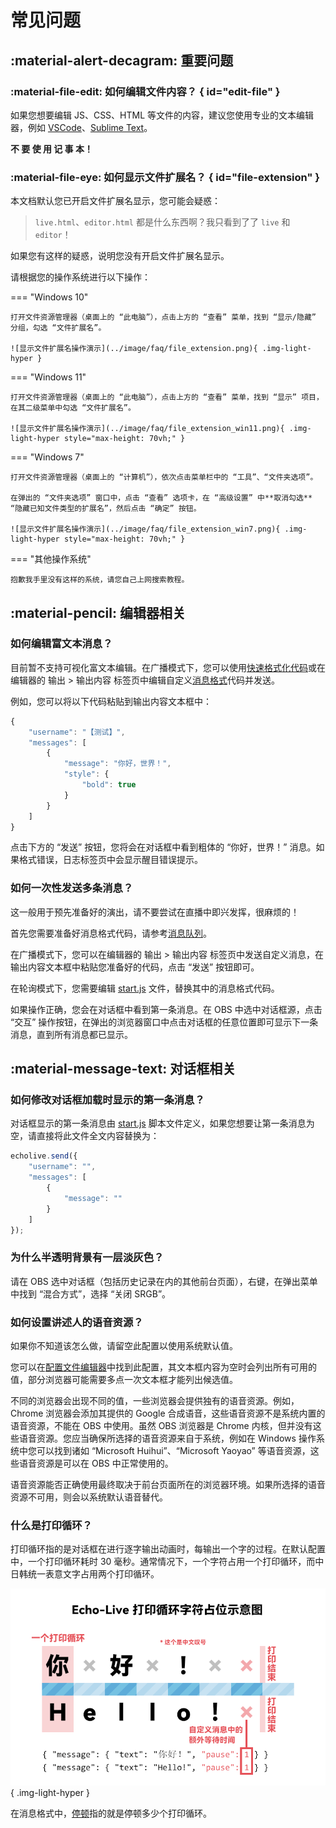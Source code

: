 # 常见问题

## :material-alert-decagram: 重要问题

### :material-file-edit: 如何编辑文件内容？ { id="edit-file" }

如果您想要编辑 JS、CSS、HTML 等文件的内容，建议您使用专业的文本编辑器，例如 [VSCode](https://code.visualstudio.com/)、[Sublime Text](https://www.sublimetext.com/)。

**不 要 使 用 记 事 本！**

### :material-file-eye: 如何显示文件扩展名？ { id="file-extension" }

本文档默认您已开启文件扩展名显示，您可能会疑惑：

> `live.html`、`editor.html` 都是什么东西啊？我只看到了了 `live` 和 `editor`！

如果您有这样的疑惑，说明您没有开启文件扩展名显示。

请根据您的操作系统进行以下操作：

=== "Windows 10"

    打开文件资源管理器（桌面上的 “此电脑”），点击上方的 “查看” 菜单，找到 “显示/隐藏” 分组，勾选 “文件扩展名”。

    ![显示文件扩展名操作演示](../image/faq/file_extension.png){ .img-light-hyper }

=== "Windows 11"

    打开文件资源管理器（桌面上的 “此电脑”），点击上方的 “查看” 菜单，找到 “显示” 项目，在其二级菜单中勾选 “文件扩展名”。

    ![显示文件扩展名操作演示](../image/faq/file_extension_win11.png){ .img-light-hyper style="max-height: 70vh;" }

=== "Windows 7"

    打开文件资源管理器（桌面上的 “计算机”），依次点击菜单栏中的 “工具”、“文件夹选项”。

    在弹出的 “文件夹选项” 窗口中，点击 “查看” 选项卡，在 “高级设置” 中**取消勾选** “隐藏已知文件类型的扩展名”，然后点击 “确定” 按钮。

    ![显示文件扩展名操作演示](../image/faq/file_extension_win7.png){ .img-light-hyper style="max-height: 70vh;" }

=== "其他操作系统"

    抱歉我手里没有这样的系统，请您自己上网搜索教程。


## :material-pencil: 编辑器相关

### 如何编辑富文本消息？

目前暂不支持可视化富文本编辑。在广播模式下，您可以使用[快速格式化代码](../message/formatting-code.md)或在编辑器的 输出 > 输出内容 标签页中编辑自定义[消息格式](../message/index.md)代码并发送。

例如，您可以将以下代码粘贴到输出内容文本框中：

``` javascript linenums="1"
{
    "username": "【测试】",
    "messages": [
        {
            "message": "你好，世界！",
            "style": {
                "bold": true
            }
        }
    ]
}
```

点击下方的 “发送” 按钮，您将会在对话框中看到粗体的 “你好，世界！” 消息。如果格式错误，日志标签页中会显示醒目错误提示。

### 如何一次性发送多条消息？

这一般用于预先准备好的演出，请不要尝试在直播中即兴发挥，很麻烦的！

首先您需要准备好消息格式代码，请参考[消息队列](../message/message-list.md)。

在广播模式下，您可以在编辑器的 输出 > 输出内容 标签页中发送自定义消息，在输出内容文本框中粘贴您准备好的代码，点击 “发送” 按钮即可。

在轮询模式下，您需要编辑 [start.js](../message/index.md) 文件，替换其中的消息格式代码。

如果操作正确，您会在对话框中看到第一条消息。在 OBS 中选中对话框源，点击 “交互” 操作按钮，在弹出的浏览器窗口中点击对话框的任意位置即可显示下一条消息，直到所有消息都已显示。


## :material-message-text: 对话框相关

### 如何修改对话框加载时显示的第一条消息？

对话框显示的第一条消息由 [start.js](../message/index.md) 脚本文件定义，如果您想要让第一条消息为空，请直接将此文件全文内容替换为：

``` javascript linenums="1"
echolive.send({
    "username": "",
    "messages": [
        {
            "message": ""
        }
    ]
});
```

### 为什么半透明背景有一层淡灰色？

请在 OBS 选中对话框（包括历史记录在内的其他前台页面），右键，在弹出菜单中找到 “混合方式”，选择 “关闭 SRGB”。

### 如何设置讲述人的语音资源？

如果你不知道该怎么做，请留空此配置以使用系统默认值。

您可以在[配置文件编辑器](../custom/config.md#config-editor)中找到此配置，其文本框内容为空时会列出所有可用的值，部分浏览器可能需要多点一次文本框才能列出候选值。

不同的浏览器会出现不同的值，一些浏览器会提供独有的语音资源。例如，Chrome 浏览器会添加其提供的 Google 合成语音，这些语音资源不是系统内置的语音资源，不能在 OBS 中使用。虽然 OBS 浏览器是 Chrome 内核，但并没有这些语音资源。您应当确保所选择的语音资源来自于系统，例如在 Windows 操作系统中您可以找到诸如 “Microsoft Huihui”、“Microsoft Yaoyao” 等语音资源，这些语音资源是可以在 OBS 中正常使用的。

语音资源能否正确使用最终取决于前台页面所在的浏览器环境。如果所选择的语音资源不可用，则会以系统默认语音替代。

### 什么是打印循环？

打印循环指的是对话框在进行逐字输出动画时，每输出一个字的过程。在默认配置中，一个打印循环耗时 30 毫秒。通常情况下，一个字符占用一个打印循环，而中日韩统一表意文字占用两个打印循环。

![打印循环字符占位示意图](../image/faq/print_loop.png){ .img-light-hyper }

在消息格式中，[停顿](../message/pause.md)指的就是停顿多少个打印循环。